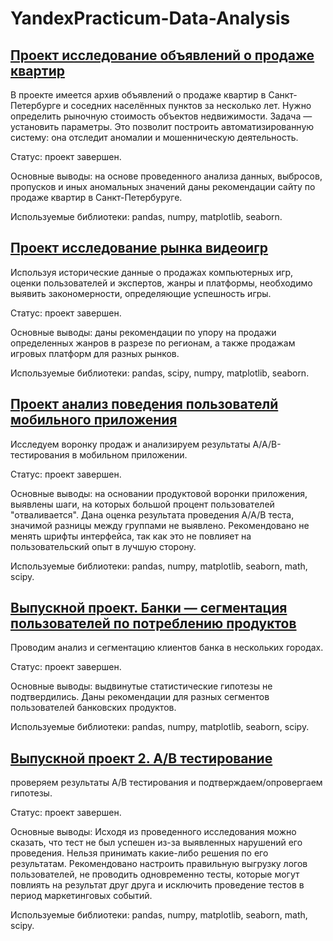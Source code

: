 # YandexPracticum-Data-Analysis

## [Проект исследование объявлений о продаже квартир](https://github.com/Maxsis88/YandexPracticum-Data-Analysis/tree/main/%D0%98%D1%81%D1%81%D0%BB%D0%B5%D0%B4%D0%BE%D0%B2%D0%B0%D0%BD%D0%B8%D0%B5%20%D0%BE%D0%B1%D1%8A%D1%8F%D0%B2%D0%BB%D0%B5%D0%BD%D0%B8%D0%B9%20%D0%BE%20%D0%BF%D1%80%D0%BE%D0%B4%D0%B0%D0%B6%D0%B5%20%D0%BA%D0%B2%D0%B0%D1%80%D1%82%D0%B8%D1%80)

В проекте имеется архив объявлений о продаже квартир в Санкт-Петербурге и соседних населённых пунктов за несколько лет. Нужно определить рыночную стоимость объектов недвижимости. Задача — установить параметры. Это позволит построить автоматизированную систему: она отследит аномалии и мошенническую деятельность.

Статус: проект завершен.

Основные выводы: на основе проведенного анализа данных, выбросов, пропусков и иных аномальных значений даны рекомендации сайту по продаже квартир в Санкт-Петербуруге.

Используемые библиотеки: pandas, numpy, matplotlib, seaborn.
## [Проект исследование рынка видеоигр](https://github.com/Maxsis88/YandexPracticum-Data-Analysis/tree/main/%D0%B8%D1%81%D1%81%D0%BB%D0%B5%D0%B4%D0%BE%D0%B2%D0%B0%D0%BD%D0%B8%D0%B5%20%D1%80%D1%8B%D0%BD%D0%BA%D0%B0%20%D0%B2%D0%B8%D0%B4%D0%B5%D0%BE%D0%B8%D0%B3%D1%80)
Используя исторические данные о продажах компьютерных игр, оценки пользователей и экспертов, жанры и платформы, необходимо выявить закономерности, определяющие успешность игры.

Статус: проект завершен.

Основные выводы: даны рекомендации по упору на продажи определенных жанров в разрезе по регионам, а также продажам игровых платформ для разных рынков.

Используемые библиотеки: pandas, scipy, numpy, matplotlib, seaborn.
## [Проект анализ поведения пользователй мобильного приложения](https://github.com/Maxsis88/YandexPracticum-Data-Analysis/tree/main/%D0%90%D0%BD%D0%B0%D0%BB%D0%B8%D0%B7%20%D0%BF%D0%BE%D0%B2%D0%B5%D0%B4%D0%B5%D0%BD%D0%B8%D1%8F%20%D0%BF%D0%BE%D0%BB%D1%8C%D0%B7%D0%BE%D0%B2%D0%B0%D1%82%D0%B5%D0%BB%D0%B5%D0%B9%20%D0%BC%D0%BE%D0%B1%D0%B8%D0%BB%D1%8C%D0%BD%D0%BE%D0%B3%D0%BE%20%D0%BF%D1%80%D0%B8%D0%BB%D0%BE%D0%B6%D0%B5%D0%BD%D0%B8%D1%8F)
Исследуем воронку продаж и анализируем результаты A/A/B-тестирования в мобильном приложении.

Статус: проект завершен.

Основные выводы: на основании продуктовой воронки приложения, выявлены шаги, на которых большой процент пользователей "отваливается". Дана оценка результата проведения А/А/В теста, значимой разницы между группами не выявлено. Рекомендовано не менять шрифты интерфейса, так как это не повлияет на пользовательский опыт в лучшую сторону.

Используемые библиотеки: pandas, numpy, matplotlib, seaborn, math, scipy.
## [Выпускной проект. Банки — cегментация пользователей по потреблению продуктов](https://github.com/Maxsis88/YandexPracticum-Data-Analysis/tree/main/%D0%91%D0%B0%D0%BD%D0%BA%D0%B8%20%E2%80%94%20%D0%A1%D0%B5%D0%B3%D0%BC%D0%B5%D0%BD%D1%82%D0%B0%D1%86%D0%B8%D1%8F%20%D0%BF%D0%BE%D0%BB%D1%8C%D0%B7%D0%BE%D0%B2%D0%B0%D1%82%D0%B5%D0%BB%D0%B5%D0%B9%20%D0%BF%D0%BE%20%D0%BF%D0%BE%D1%82%D1%80%D0%B5%D0%B1%D0%BB%D0%B5%D0%BD%D0%B8%D1%8E)
Проводим анализ и сегментацию клиентов банка в нескольких городах.

Статус: проект завершен.

Основные выводы: выдвинутые статистические гипотезы не подтвердились. Даны рекомендации для разных сегментов пользователей банковских продуктов.

Используемые библиотеки: pandas, numpy, matplotlib, seaborn, scipy.
## [Выпускной проект 2. А/B тестирование](https://github.com/Maxsis88/YandexPracticum-Data-Analysis/tree/main/A-B%20%D1%82%D0%B5%D1%81%D1%82%D0%B8%D1%80%D0%BE%D0%B2%D0%B0%D0%BD%D0%B8%D0%B5)
проверяем результаты А/B тестирования и подтверждаем/опровергаем гипотезы.

Статус: проект завершен.

Основные выводы: Исходя из проведенного исследования можно сказать, что тест не был успешен из-за выявленных нарушений его проведения. Нельзя принимать какие-либо решения по его результатам. Рекомендовано настроить правильную выгрузку логов пользователей, не проводить одновременно тесты, которые могут повлиять на результат друг друга и исключить проведение тестов в период маркетинговых событий.

Используемые библиотеки: pandas, numpy, matplotlib, seaborn, math, scipy.
